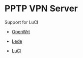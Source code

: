 PPTP VPN Server
===============

Support for LuCI

- [OpenWrt](https://github.com/openwrt/openwrt)

- [Lede](https://github.com/xkstudio/openwrt-lede)

- [LuCI](https://github.com/openwrt/luci)

